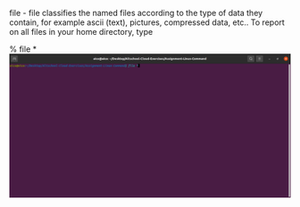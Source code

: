 file -
file classifies the named files according to the type of data they contain, for example ascii (text), pictures, compressed data, etc.. To report on all files in your home directory, type

% file *
![file](images/file.png)
